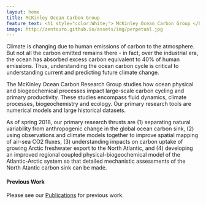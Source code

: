 ```yaml
---
layout: home
title: McKinley Ocean Carbon Group 
feature_text: <h1 style="color:White;"> McKinley Ocean Carbon Group </h1>
image: http://zentouro.github.io/assets/img/perpetual.jpg
---
```


Climate is changing due to human emissions of carbon to the atmosphere. But not all the carbon emitted remains there - in fact, over the industrial era, the ocean has absorbed excess carbon equivalent to 40% of human emissions. Thus, understanding the ocean carbon cycle is critical to understanding current and predicting future climate change.

The McKinley Ocean Carbon Research Group studies how ocean physical and biogeochemical processes impact large-scale carbon cycling and primary productivity. These studies encompass fluid dynamics, climate processes, biogeochemistry and ecology.  Our primary research tools are numerical models and large historical datasets.  

As of spring 2018, our primary research thrusts are (1) separating natural variability from anthropogenic change in the global ocean carbon sink, (2) using observations and climate models together to improve spatial mapping of air-sea CO2 fluxes, (3) understanding impacts on carbon uptake of growing Arctic freshwater export to the North Atlantic, and (4) developing an improved regional coupled physical-biogeochemical model of the Atlantic-Arctic system so that detailed mechanistic assessments of the North Atantic carbon sink can be made. 


#### Previous Work  
Please see our [Publications]({{site.baseurl}}/publications) for previous work.



